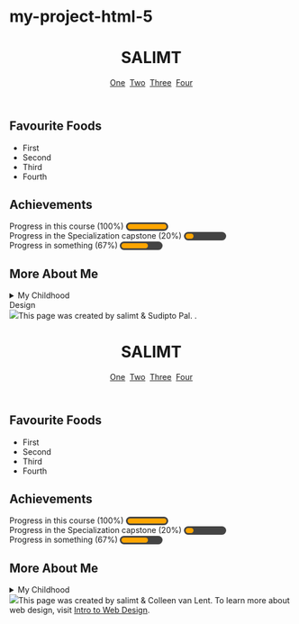 # my-project-html-5
<!DOCTYPE html>
<html lang="en">
<head>
  <meta charset="utf-8">
  <title>Introduction to HTML5</title>
  <meta name="description" content="Introduction to HTML5">
  <meta name="author" content="salimt">
  <style>
	progress { width: 15%; padding: 3px; border: 0 none; background: #444; border-radius: 14px; }
	progress::-moz-progress-bar { border-radius: 12px; background: orange; }
	/* webkit */
	@media screen and (-webkit-min-device-pixel-ratio:0) { progress { height: 15px; } }
	progress::-webkit-progress-bar { background: transparent; }  
	progress::-webkit-progress-value { border-radius: 12px; background: orange; } 
  </style>
</head>

<body>
	<header>
		<h1>SALIMT</h1>
		<nav>
			<a href="https://www.google.com">One</a>&nbsp;
			<a href="https://www.google.com">Two</a>&nbsp;
			<a href="https://www.google.com">Three</a>&nbsp;
			<a href="https://www.google.com">Four</a>
		</nav>
	</header>
	<section id="favFoods">
		<h2>Favourite Foods</h2>
		<ul>
			<li>First</li>
			<li>Second</li>
			<li>Third</li>
			<li>Fourth</li>
		</ul>
	</section>
	<section id="achievements">
		<h2>Achievements</h2>
		<label>Progress in this course (100%) </label>
		<progress value="100" max="100"> 100% </progress><br>
		<label>Progress in the Specialization capstone (20%) </label>
		<progress value="20" max="100"> 20% </progress><br>
		<label>Progress in something (67%) </label>
		<progress value="67" max="100"> 100% </progress><br>
	</section>
	<section id="about">
		<h2>More About Me</h2>
		<details>
			<summary>My Childhood</summary>
		  	<p>Project done for University of Michigan's HTML5 course.</p>
		</details>
	</section>Design
	<footer>
		<img src="http://www.intro-webdesign.com/images/newlogo.png"></img>This page was created by salimt &amp; Sudipto Pal. </a>.
	</footer>
</body>
</html><!DOCTYPE html>
<html lang="en">
<head>
  <meta charset="utf-8">
  <title>Introduction to HTML5</title>
  <meta name="description" content="Introduction to HTML5">
  <meta name="author" content="salimt">
  <style>
	progress { width: 15%; padding: 3px; border: 0 none; background: #444; border-radius: 14px; }
	progress::-moz-progress-bar { border-radius: 12px; background: orange; }
	/* webkit */
	@media screen and (-webkit-min-device-pixel-ratio:0) { progress { height: 15px; } }
	progress::-webkit-progress-bar { background: transparent; }  
	progress::-webkit-progress-value { border-radius: 12px; background: orange; } 
  </style>
</head>

<body>
	<header>
		<h1>SALIMT</h1>
		<nav>
			<a href="https://www.google.com">One</a>&nbsp;
			<a href="https://www.google.com">Two</a>&nbsp;
			<a href="https://www.google.com">Three</a>&nbsp;
			<a href="https://www.google.com">Four</a>
		</nav>
	</header>
	<section id="favFoods">
		<h2>Favourite Foods</h2>
		<ul>
			<li>First</li>
			<li>Second</li>
			<li>Third</li>
			<li>Fourth</li>
		</ul>
	</section>
	<section id="achievements">
		<h2>Achievements</h2>
		<label>Progress in this course (100%) </label>
		<progress value="100" max="100"> 100% </progress><br>
		<label>Progress in the Specialization capstone (20%) </label>
		<progress value="20" max="100"> 20% </progress><br>
		<label>Progress in something (67%) </label>
		<progress value="67" max="100"> 100% </progress><br>
	</section>
	<section id="about">
		<h2>More About Me</h2>
		<details>
			<summary>My Childhood</summary>
		  	<p>Project done for University of Michigan's HTML5 course.</p>
		</details>
	</section>
	<footer>
		<img src="http://www.intro-webdesign.com/images/newlogo.png"></img>This page was created by salimt &amp; Colleen van Lent. To learn more about web design, visit <a href="https://www.intro-webdesign.com">Intro to Web Design</a>.
	</footer>
</body>
</html>
